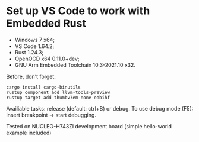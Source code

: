 # Set up VS Code to work with Embedded Rust

- Windows 7 x64;
- VS Code 1.64.2;
- Rust 1.24.3;
- OpenOCD x64 0.11.0+dev;
- GNU Arm Embedded Toolchain 10.3-2021.10 x32.

Before, don't forget:
```
cargo install cargo-binutils
rustup component add llvm-tools-preview
rustup target add thumbv7em-none-eabihf
```

Availiable tasks: release (default: ctrl+B) or debug.
To use debug mode (F5): insert breakpoint -> start debugging.

Tested on NUCLEO-H743ZI development board (simple hello-world example included)

